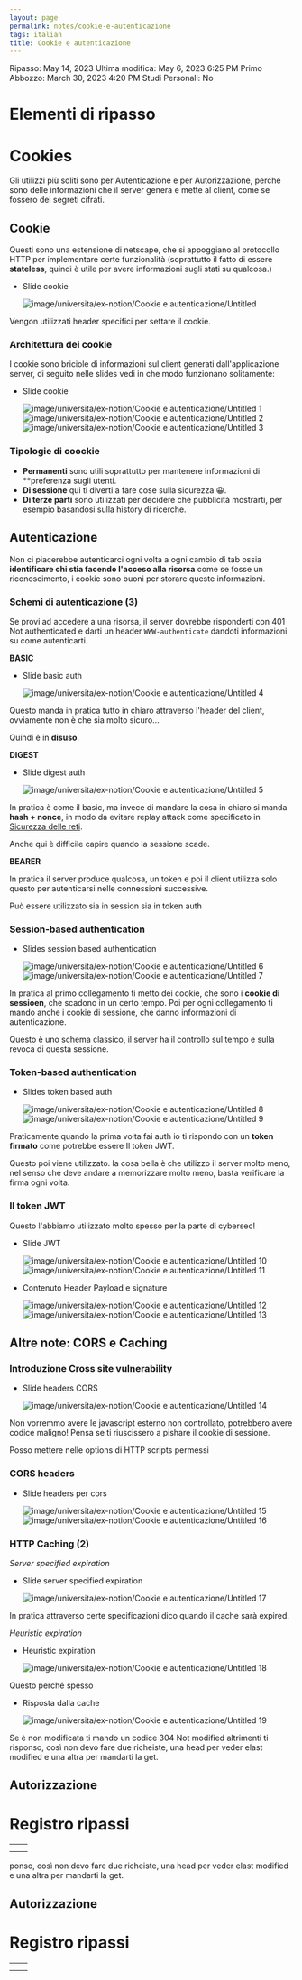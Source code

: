 ```yaml
---
layout: page
permalink: notes/cookie-e-autenticazione
tags: italian
title: Cookie e autenticazione
---
```


Ripasso: May 14, 2023
Ultima modifica: May 6, 2023 6:25 PM
Primo Abbozzo: March 30, 2023 4:20 PM
Studi Personali: No

# Elementi di ripasso

# Cookies

Gli utilizzi più soliti sono per Autenticazione e per  Autorizzazione, perché sono delle informazioni che il server genera e mette al client, come se fossero dei segreti cifrati.

## Cookie

Questi sono una estensione di netscape, che si appoggiano al protocollo HTTP per implementare certe funzionalità (soprattutto il fatto di essere **stateless**, quindi è utile per avere informazioni sugli stati su qualcosa.)

- Slide cookie

    <img src="/images/notes/image/universita/ex-notion/Cookie e autenticazione/Untitled.png" alt="image/universita/ex-notion/Cookie e autenticazione/Untitled">


Vengon utilizzati header specifici per settare il cookie.

### Architettura dei cookie

I cookie sono briciole di informazioni sul client generati dall'applicazione server, di seguito nelle slides vedi in che modo funzionano solitamente:

- Slide cookie

    <img src="/images/notes/image/universita/ex-notion/Cookie e autenticazione/Untitled 1.png" alt="image/universita/ex-notion/Cookie e autenticazione/Untitled 1">

    <img src="/images/notes/image/universita/ex-notion/Cookie e autenticazione/Untitled 2.png" alt="image/universita/ex-notion/Cookie e autenticazione/Untitled 2">

    <img src="/images/notes/image/universita/ex-notion/Cookie e autenticazione/Untitled 3.png" alt="image/universita/ex-notion/Cookie e autenticazione/Untitled 3">


### Tipologie di coockie

- **Permanenti** sono utili soprattutto per mantenere informazioni di **preferenza sugli utenti.
- **Di sessione** qui ti diverti a fare cose sulla sicurezza 😀.
- **Di terze parti** sono utilizzati per decidere che pubblicità mostrarti, per esempio basandosi sulla history di ricerche.

## Autenticazione

Non ci piacerebbe autenticarci ogni volta a ogni cambio di tab ossia **identificare chi stia facendo l'acceso alla risorsa** come se fosse un riconoscimento, i cookie sono buoni per storare queste informazioni.

### Schemi di autenticazione (3)

Se provi ad accedere a una risorsa, il server dovrebbe risponderti con 401 Not authenticated e darti un header `WWW-authenticate` dandoti informazioni su come autenticarti.

**BASIC**

- Slide basic auth

    <img src="/images/notes/image/universita/ex-notion/Cookie e autenticazione/Untitled 4.png" alt="image/universita/ex-notion/Cookie e autenticazione/Untitled 4">


Questo manda in pratica tutto in chiaro attraverso l'header del client, ovviamente non è che sia molto sicuro…

Quindi è in **disuso**.

**DIGEST**

- Slide digest auth

    <img src="/images/notes/image/universita/ex-notion/Cookie e autenticazione/Untitled 5.png" alt="image/universita/ex-notion/Cookie e autenticazione/Untitled 5">


In pratica è come il basic, ma invece di mandare la cosa in chiaro si manda **hash + nonce**, in modo da evitare replay attack come specificato in [Sicurezza delle reti](/notes/sicurezza-delle-reti).

Anche qui è difficile capire quando la sessione scade.

**BEARER**

In pratica il server produce qualcosa, un token e poi il client utilizza solo questo per autenticarsi nelle connessioni successive.

Può essere utilizzato sia in session sia in token auth

### Session-based authentication

- Slides session based authentication

    <img src="/images/notes/image/universita/ex-notion/Cookie e autenticazione/Untitled 6.png" alt="image/universita/ex-notion/Cookie e autenticazione/Untitled 6">

    <img src="/images/notes/image/universita/ex-notion/Cookie e autenticazione/Untitled 7.png" alt="image/universita/ex-notion/Cookie e autenticazione/Untitled 7">


In pratica al primo collegamento ti metto dei cookie, che sono i **cookie di sessioen**, che scadono in un certo tempo. Poi per ogni collegamento ti mando anche i cookie di sessione, che danno informazioni di autenticazione.

Questo è uno schema classico, il server ha il controllo sul tempo e sulla revoca di questa sessione.

### Token-based authentication

- Slides token based auth

    <img src="/images/notes/image/universita/ex-notion/Cookie e autenticazione/Untitled 8.png" alt="image/universita/ex-notion/Cookie e autenticazione/Untitled 8">

    <img src="/images/notes/image/universita/ex-notion/Cookie e autenticazione/Untitled 9.png" alt="image/universita/ex-notion/Cookie e autenticazione/Untitled 9">


Praticamente quando la prima volta fai auth io ti rispondo con un **token firmato** come potrebbe essere Il token JWT.

Questo poi viene utilizzato. la cosa bella è che utilizzo il server molto meno, nel senso che deve andare a memorizzare molto meno, basta verificare la firma ogni volta.

### Il token JWT

Questo l'abbiamo utilizzato molto spesso per la parte di cybersec!

- Slide JWT

    <img src="/images/notes/image/universita/ex-notion/Cookie e autenticazione/Untitled 10.png" alt="image/universita/ex-notion/Cookie e autenticazione/Untitled 10">

    <img src="/images/notes/image/universita/ex-notion/Cookie e autenticazione/Untitled 11.png" alt="image/universita/ex-notion/Cookie e autenticazione/Untitled 11">

- Contenuto Header Payload e signature

    <img src="/images/notes/image/universita/ex-notion/Cookie e autenticazione/Untitled 12.png" alt="image/universita/ex-notion/Cookie e autenticazione/Untitled 12">

    <img src="/images/notes/image/universita/ex-notion/Cookie e autenticazione/Untitled 13.png" alt="image/universita/ex-notion/Cookie e autenticazione/Untitled 13">


## Altre note: CORS e Caching

### Introduzione Cross site vulnerability

- Slide headers CORS

    <img src="/images/notes/image/universita/ex-notion/Cookie e autenticazione/Untitled 14.png" alt="image/universita/ex-notion/Cookie e autenticazione/Untitled 14">


Non vorremmo avere le javascript esterno non controllato, potrebbero avere codice maligno! Pensa se ti riuscissero a pishare il cookie di sessione.

Posso mettere nelle options di HTTP scripts permessi

### CORS headers

- Slide headers per cors

    <img src="/images/notes/image/universita/ex-notion/Cookie e autenticazione/Untitled 15.png" alt="image/universita/ex-notion/Cookie e autenticazione/Untitled 15">

    <img src="/images/notes/image/universita/ex-notion/Cookie e autenticazione/Untitled 16.png" alt="image/universita/ex-notion/Cookie e autenticazione/Untitled 16">


### HTTP Caching (2)

*Server specified expiration*

- Slide server specified expiration

    <img src="/images/notes/image/universita/ex-notion/Cookie e autenticazione/Untitled 17.png" alt="image/universita/ex-notion/Cookie e autenticazione/Untitled 17">


In pratica attraverso certe specificazioni dico quando il cache sarà expired.

*Heuristic expiration*

- Heuristic expiration

    <img src="/images/notes/image/universita/ex-notion/Cookie e autenticazione/Untitled 18.png" alt="image/universita/ex-notion/Cookie e autenticazione/Untitled 18">


Questo perché spesso

- Risposta dalla cache

    <img src="/images/notes/image/universita/ex-notion/Cookie e autenticazione/Untitled 19.png" alt="image/universita/ex-notion/Cookie e autenticazione/Untitled 19">


Se è non modificata ti mando un codice 304 Not modified altrimenti ti risponso, così non devo fare due richeiste, una head per veder elast modified e una altra per mandarti la get.

## Autorizzazione

# Registro ripassi

|  |  |
| --- | --- |
|  |  |
|  |  |
ponso, così non devo fare due richeiste, una head per veder elast modified e una altra per mandarti la get.

## Autorizzazione

# Registro ripassi

|  |  |
| --- | --- |
|  |  |
|  |  |